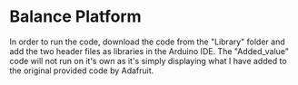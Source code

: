 # Balance Platform
In order to run the code, download the code from the "Library" folder and add the two header files as libraries in the Arduino IDE. The "Added_value" code will not run on it's own as it's simply displaying what I have added to the original provided code by Adafruit.
